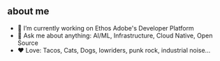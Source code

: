 ## about me

<!--
**jrsapi/jrsapi** is a ✨ _special_ ✨ repository because its `README.md` (this file) appears on your GitHub profile.
-->
- 🔭 I’m currently working on Ethos Adobe's Developer Platform 
- 💬 Ask me about anything: AI/ML, Infrastructure, Cloud Native, Open Source  
- ❤️ Love: Tacos, Cats, Dogs, lowriders, punk rock, industrial noise...

